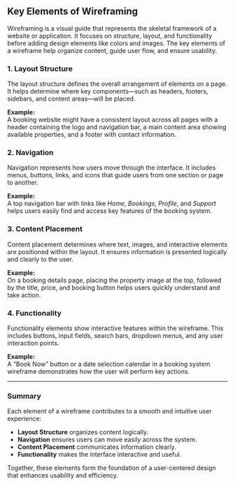 ## Key Elements of Wireframing

Wireframing is a visual guide that represents the skeletal framework of a website or application. It focuses on structure, layout, and functionality before adding design elements like colors and images. The key elements of a wireframe help organize content, guide user flow, and ensure usability.

### 1. Layout Structure
The layout structure defines the overall arrangement of elements on a page. It helps determine where key components—such as headers, footers, sidebars, and content areas—will be placed.  

**Example:**  
A booking website might have a consistent layout across all pages with a header containing the logo and navigation bar, a main content area showing available properties, and a footer with contact information.

### 2. Navigation
Navigation represents how users move through the interface. It includes menus, buttons, links, and icons that guide users from one section or page to another.  

**Example:**  
A top navigation bar with links like *Home*, *Bookings*, *Profile*, and *Support* helps users easily find and access key features of the booking system.

### 3. Content Placement
Content placement determines where text, images, and interactive elements are positioned within the layout. It ensures information is presented logically and clearly to the user.  

**Example:**  
On a booking details page, placing the property image at the top, followed by the title, price, and booking button helps users quickly understand and take action.

### 4. Functionality
Functionality elements show interactive features within the wireframe. This includes buttons, input fields, search bars, dropdown menus, and any user interaction points.  

**Example:**  
A “Book Now” button or a date selection calendar in a booking system wireframe demonstrates how the user will perform key actions.

---

### Summary
Each element of a wireframe contributes to a smooth and intuitive user experience:
- **Layout Structure** organizes content logically.  
- **Navigation** ensures users can move easily across the system.  
- **Content Placement** communicates information clearly.  
- **Functionality** makes the interface interactive and useful.  

Together, these elements form the foundation of a user-centered design that enhances usability and efficiency.
